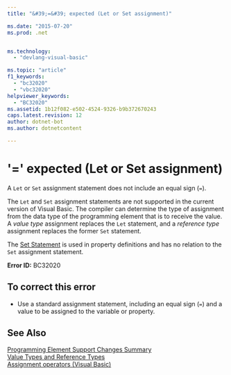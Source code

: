 ```yaml
---
title: "&#39;=&#39; expected (Let or Set assignment)"

ms.date: "2015-07-20"
ms.prod: .net


ms.technology: 
  - "devlang-visual-basic"

ms.topic: "article"
f1_keywords: 
  - "bc32020"
  - "vbc32020"
helpviewer_keywords: 
  - "BC32020"
ms.assetid: 1b12f082-e502-4524-9326-b9b372670243
caps.latest.revision: 12
author: dotnet-bot
ms.author: dotnetcontent

---
```

# &#39;=&#39; expected (Let or Set assignment)
A `Let` or `Set` assignment statement does not include an equal sign (`=`).  
  
 The `Let` and `Set` assignment statements are not supported in the current version of Visual Basic. The compiler can determine the type of assignment from the data type of the programming element that is to receive the value. A *value type* assignment replaces the `Let` statement, and a *reference type* assignment replaces the former `Set` statement.  
  
 The [Set Statement](../../visual-basic/language-reference/statements/set-statement.md) is used in property definitions and has no relation to the `Set` assignment statement.  
  
 **Error ID:** BC32020  
  
## To correct this error  
  
-   Use a standard assignment statement, including an equal sign (`=`) and a value to be assigned to the variable or property.  
  
## See Also  
 [Programming Element Support Changes Summary](http://msdn.microsoft.com/en-us/0483590a-6309-449c-a2fa-effa26a03b95)   
 [Value Types and Reference Types](../../visual-basic/programming-guide/language-features/data-types/value-types-and-reference-types.md)   
 [Assignment operators (Visual Basic)](~/docs/visual-basic/language-reference/operators/assignment-operators.md)
